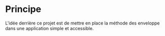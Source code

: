 # Principe
L'idée derrière ce projet est de mettre en place la méthode des enveloppe dans une application simple et accessible.